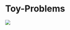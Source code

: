# Toy-Problems

<a href="https://codwars.com/">
  <img src="https://www.codewars.com/users/jerrys914/badges/small">
</a>
